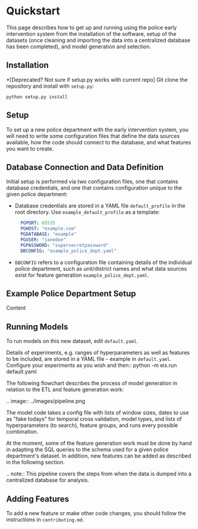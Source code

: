Quickstart
==========

This page describes how to get up and running using the police early intervention system from the installation of the software, setup of the datasets (once cleaning and importing the data into a centralized database has been completed), and model generation and selection.

Installation
------------

*[Deprecated? Not sure if setup.py works with current repo]
Git clone the repository and install with `setup.py`:

   ``python setup.py install``


Setup
-----

To set up a new police department with the early intervention system, you will need to write some configuration files that define the data sources available, how the code should connect to the database, and what features you want to create.


Database Connection and Data Definition
---------------------------------------

Initial setup is performed via two configuration files, one that contains database credentials, and one that contains configuration unique to the given police department:

* Database credentials are stored in a YAML file ```default_profile``` in the root directory. Use ``example_default_profile`` as a template:

  ```YAML
    PGPORT: 65535
    PGHOST: "example.com"
    PGDATABASE: "example"
    PGUSER: "janedoe"
    PGPASSWORD: "supersecretpassword"
    DBCONFIG: "example_police_dept.yaml"
  ```

* ``DBCONFIG`` refers to a configuration file containing details of the individual police department, such as unit/district names and what data sources exist for feature generation ``example_police_dept.yaml``.

Example Police Department Setup
---------------------------------------

Content


Running Models
--------------

To run models on this new dataset, edit ``default.yaml``.

Details of experiments, e.g. ranges of hyperparameters as well as features to be included, are stored in a YAML file - example in ``default.yaml``. Configure your experiments as you wish and then::
    python -m eis.run default.yaml

The following flowchart describes the process of model generation in relation to the ETL and feature generation work:

.. image:: ../images/pipeline.png

The model code takes a config file with lists of window sizes, dates to use as "fake todays" for temporal cross validation, model types, and lists of hyperparameters (to search), feature groups, and runs every possible combination.

At the moment, some of the feature generation work must be done by hand in adapting the SQL queries to the schema used for a given police department's dataset. In addition, new features can be added as described in the following section.

.. note:: This pipeline covers the steps from when the data is dumped into a centralized database for analysis.

Adding Features
---------------

To add a new feature or make other code changes, you should follow the instructions in ``contributing.md``.
